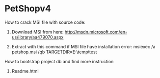 PetShopv4
=========
How to crack MSI file with source code:

1. Download MSI from here: http://msdn.microsoft.com/en-us/library/aa479070.aspx

2. Extract with this command if MSI file have installation error:
  msiexec /a petshop.msi /qb TARGETDIR=E:\temp\test

How to bootstrap project db and find more instruction

1. Readme.html
